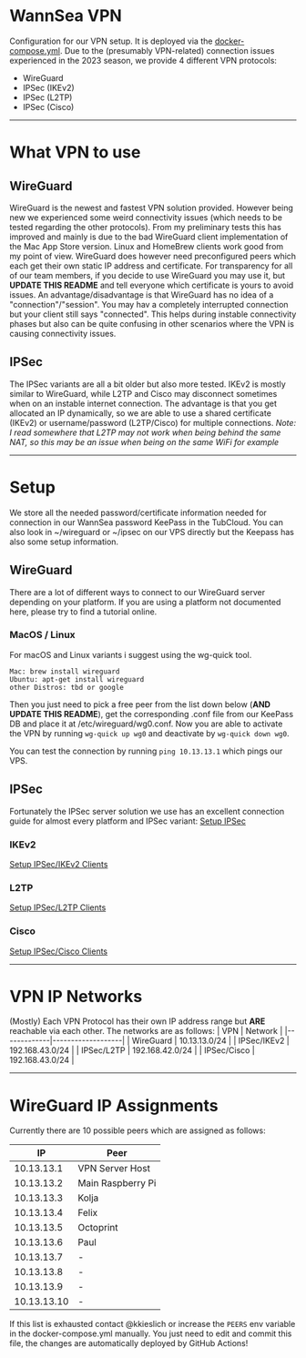 # WannSea VPN
Configuration for our VPN setup. It is deployed via the [docker-compose.yml](docker-compose.yml).
Due to the (presumably VPN-related) connection issues experienced in the 2023 season, we provide 4 different VPN protocols:
- WireGuard
- IPSec (IKEv2)
- IPSec (L2TP)
- IPSec (Cisco)

-------

# What VPN to use
## WireGuard
WireGuard is the newest and fastest VPN solution provided. However being new we experienced some weird connectivity issues (which needs to be tested regarding the other protocols).
From my preliminary tests this has improved and mainly is due to the bad WireGuard client implementation of the Mac App Store version. Linux and HomeBrew clients work good from my point of view.
WireGuard does however need preconfigured peers which each get their own static IP address and certificate. For transparency for all of our team members, if you decide to use WireGuard you may use it, but **UPDATE THIS README** and tell everyone which certificate is yours to avoid issues. An advantage/disadvantage is that WireGuard has no idea of a "connection"/"session". You may hav a completely interrupted connection but your client still says "connected". This helps during instable connectivity phases but also can be quite confusing in other scenarios where the VPN is causing connectivity issues.

## IPSec
The IPSec variants are all a bit older but also more tested. IKEv2 is mostly similar to WireGuard, while L2TP and Cisco may disconnect sometimes when on an instable internet connection.
The advantage is that you get allocated an IP dynamically, so we are able to use a shared certificate (IKEv2) or username/password (L2TP/Cisco) for multiple connections.
*Note: I read somewhere that L2TP may not work when being behind the same NAT, so this may be an issue when being on the same WiFi for example*

------

# Setup
We store all the needed password/certificate information needed for connection in our WannSea password KeePass in the TubCloud. You can also look in ~/wireguard or ~/ipsec on our VPS directly but the Keepass has also some setup information.
## WireGuard
There are a lot of different ways to connect to our WireGuard server depending on your platform. If you are using a platform not documented here, please try to find a tutorial online.

### MacOS / Linux
For macOS and Linux variants i suggest using the wg-quick tool.
```
Mac: brew install wireguard
Ubuntu: apt-get install wireguard
other Distros: tbd or google
```
Then you just need to pick a free peer from the list down below (**AND UPDATE THIS README**), get the corresponding .conf file from our KeePass DB and place it at /etc/wireguard/wg0.conf. 
Now you are able to activate the VPN by running `wg-quick up wg0` and deactivate by `wg-quick down wg0`.

You can test the connection by running `ping 10.13.13.1` which pings our VPS.

## IPSec
Fortunately the IPSec server solution we use has an excellent connection guide for almost every platform and IPSec variant: 
[Setup IPSec](https://github.com/hwdsl2/setup-ipsec-vpn)

### IKEv2
[Setup IPSec/IKEv2 Clients](https://github.com/hwdsl2/setup-ipsec-vpn/blob/master/docs/ikev2-howto.md#configure-ikev2-vpn-clients)

### L2TP
[Setup IPSec/L2TP Clients](https://github.com/hwdsl2/setup-ipsec-vpn/blob/master/docs/clients.md)

### Cisco
[Setup IPSec/Cisco Clients](https://github.com/hwdsl2/setup-ipsec-vpn/blob/master/docs/clients-xauth.md)

------

# VPN IP Networks
(Mostly) Each VPN Protocol has their own IP address range but **ARE** reachable via each other.
The networks are as follows:
| VPN         | Network           |
|-------------|-------------------|
| WireGuard   | 10.13.13.0/24     |
| IPSec/IKEv2 | 192.168.43.0/24   |
| IPSec/L2TP  | 192.168.42.0/24   |
| IPSec/Cisco | 192.168.43.0/24   |

------

# WireGuard IP Assignments
Currently there are 10 possible peers which are assigned as follows:

| IP          | Peer              |
|-------------|-------------------|
| 10.13.13.1  | VPN Server Host   |
| 10.13.13.2  | Main Raspberry Pi |
| 10.13.13.3  | Kolja             |
| 10.13.13.4  | Felix             |
| 10.13.13.5  | Octoprint         |
| 10.13.13.6  | Paul              |
| 10.13.13.7  | -                 |
| 10.13.13.8  | -                 |
| 10.13.13.9  | -                 |
| 10.13.13.10 | -                 |

If this list is exhausted contact @kkieslich or increase the `PEERS` env variable in the docker-compose.yml manually. You just need to edit and commit this file, the changes are automatically deployed by GitHub Actions!
